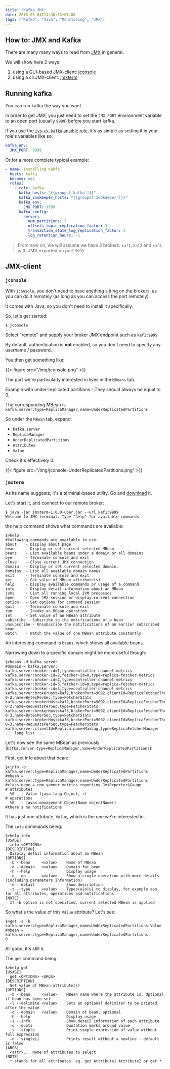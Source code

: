 ```yaml
---
title: "Kafka JMX"
date: 2018-05-04T14:30:33+01:00
tags: ["Kafka", "Java", "Monitoring", "JMX"] 
---
```


## How to: JMX and Kafka

There are many many ways to read from [JMX](https://en.wikipedia.org/wiki/Java_Management_Extensions) in general.

We will show here 2 ways:

1. using a GUI-based JMX-client: [jconsole](https://docs.oracle.com/javase/8/docs/technotes/guides/management/jconsole.html)
1. using a cli JMX-client: [jmxterm](https://cwiki.apache.org/confluence/display/KAFKA/jmxterm+quickstart)

## Running kafka

You can run kafka the way you want.

In order to get JMX, you just need to set the `JMX_PORT` environment variable to an open port (usually `9999`) before you start kafka.
 
If you use the [`iyp-uk.kafka` ansible role](https://galaxy.ansible.com/iyp-uk/kafka/), it's as simple as setting it in your role's variables like so:

```yaml
kafka_env:
  JMX_PORT: 9999
```

Or for a more complete typical example:

```yaml
- name: Installing Kakfa
  hosts: kafka
  become: yes
  roles:
    - role: kafka
      kafka_hosts: "{{groups['kafka']}}"
      kafka_zookeeper_hosts: "{{groups['zookeeper']}}"
      kafka_env:
        JMX_PORT: 9999
      kafka_config:
        server:
          num_partitions: 3
          offsets_topic_replication_factor: 3
          transaction_state_log_replication_factor: 3
          log_retention_hours: -1
```

> From now on, we will assume we have 3 brokers: `kaf1`, `kaf2` and `kaf3`, with JMX exported on port `9999`.

## JMX-client

### `jconsole`

With `jconsole`, you don't need to have anything sitting on the brokers, as you can do it remotely (as long as you can access the port remotely).

It comes with Java, so you don't need to install it specifically.

So, let's get started:

```console
$ jconsole
```

Select "remote" and supply your broker JMX endpoint such as `kaf1:9999`.

By default, authentication is **not** enabled, so you don't need to specify any username / password. 

You then get something like:

{{< figure src="/img/jconsole.png"  >}}

The part we're particularly interested in lives in the `MBeans` tab.

Example with under-replicated partitions - They should always be equal to 0.

The corresponding MBean is `kafka.server:type=ReplicaManager,name=UnderReplicatedPartitions`

So under the `MBean` tab, expand:

- `kafka.server`
- `ReplicaManager`
- `UnderReplicatedPartitions`
- `Attributes`
- `Value`

Check it's effectively 0.

{{< figure src="/img/jconsole-UnderReplicatedPartitions.png"  >}}

### `jmxterm`

As its name suggests, it's a terminal-based utility. Go and [download](http://wiki.cyclopsgroup.org/jmxterm/download.html) it. 

Let's start it, and connect to our remote broker:

```console
$ java -jar jmxterm-1.0.0-uber.jar --url kaf1:9999
Welcome to JMX terminal. Type "help" for available commands.
```

the help command shows what commands are available:

```console
$>help
#following commands are available to use:
about    - Display about page
bean     - Display or set current selected MBean. 
beans    - List available beans under a domain or all domains
bye      - Terminate console and exit
close    - Close current JMX connection
domain   - Display or set current selected domain. 
domains  - List all available domain names
exit     - Terminate console and exit
get      - Get value of MBean attribute(s)
help     - Display available commands or usage of a command
info     - Display detail information about an MBean
jvms     - List all running local JVM processes
open     - Open JMX session or display current connection
option   - Set options for command session
quit     - Terminate console and exit
run      - Invoke an MBean operation
set      - Set value of an MBean attribute
subscribe - Subscribe to the notifications of a bean
unsubscribe - Unsubscribe the notifications of an earlier subscribed bean
watch    - Watch the value of one MBean attribute constantly
```

An interesting command is `beans`, which shows all available beans.

Narrowing down to a specific domain might be more useful though:

```console
$>beans -d kafka.server
#domain = kafka.server:
kafka.server:broker-id=1,type=controller-channel-metrics
kafka.server:broker-id=2,fetcher-id=0,type=replica-fetcher-metrics
kafka.server:broker-id=2,type=controller-channel-metrics
kafka.server:broker-id=3,fetcher-id=0,type=replica-fetcher-metrics
kafka.server:broker-id=3,type=controller-channel-metrics
kafka.server:brokerHost=kaf2,brokerPort=9092,clientId=ReplicaFetcherThread-0-2,name=BytesPerSec,type=FetcherStats
kafka.server:brokerHost=kaf2,brokerPort=9092,clientId=ReplicaFetcherThread-0-2,name=RequestsPerSec,type=FetcherStats
kafka.server:brokerHost=kaf3,brokerPort=9092,clientId=ReplicaFetcherThread-0-3,name=BytesPerSec,type=FetcherStats
kafka.server:brokerHost=kaf3,brokerPort=9092,clientId=ReplicaFetcherThread-0-3,name=RequestsPerSec,type=FetcherStats
kafka.server:clientId=Replica,name=MaxLag,type=ReplicaFetcherManager
... long list ...
```

Let's now see the same MBean as previously (`kafka.server:type=ReplicaManager,name=UnderReplicatedPartitions`):


First, get info about that bean:
```console
$>info -b kafka.server:type=ReplicaManager,name=UnderReplicatedPartitions
#mbean = kafka.server:type=ReplicaManager,name=UnderReplicatedPartitions
#class name = com.yammer.metrics.reporting.JmxReporter$Gauge
# attributes
  %0   - Value (java.lang.Object, r)
# operations
  %0   - javax.management.ObjectName objectName()
#there's no notifications
```

It has just one attribute, `Value`, which is the one we're interested in.

The `info` commands being:

```console
$>help info
[USAGE]
  info <OPTIONS>
[DESCRIPTION]
  Display detail information about an MBean
[OPTIONS]
  -b --bean     <value>    Name of MBean
  -d --domain   <value>    Domain for bean
  -h --help                Display usage
  -o --op       <value>    Show a single operation with more details (including parameters information)
  -e --detail              Show description
  -t --type     <value>    Types(a|o|u) to display, for example aon for all attributes, operations and notifications
[NOTE]
  If -b option is not specified, current selected MBean is applied
```

So what's the value of this `Value` attribute? Let's see:

```console
$>get -s -b kafka.server:type=ReplicaManager,name=UnderReplicatedPartitions Value
#mbean = kafka.server:type=ReplicaManager,name=UnderReplicatedPartitions:
0
```

All good, it's still `0`.


The `get` command being:
```console
$>help get
[USAGE]
  get <OPTIONS> <ARGS>
[DESCRIPTION]
  Get value of MBean attribute(s)
[OPTIONS]
  -b --bean     <value>    MBean name where the attribute is. Optional if bean has been set
  -l --delimite <value>    Sets an optional delimiter to be printed after the value
  -d --domain   <value>    Domain of bean, optional
  -h --help                Display usage
  -i --info                Show detail information of each attribute
  -q --quots               Quotation marks around value
  -s --simple              Print simple expression of value without full expression
  -n --singleLi            Prints result without a newline - default is false
[ARGS]
  <attr>... Name of attributes to select
[NOTE]
  * stands for all attributes. eg. get Attribute1 Attribute2 or get *
```

